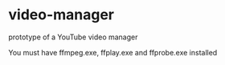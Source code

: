 # video-manager
prototype of a YouTube video manager

You must have ffmpeg.exe, ffplay.exe and ffprobe.exe installed
